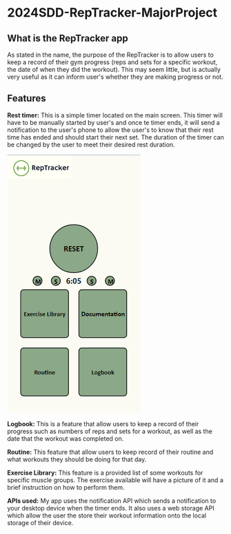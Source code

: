 # 2024SDD-RepTracker-MajorProject

## What is the RepTracker app
As stated in the name, the purpose of the RepTracker is to allow users to keep a record of their gym progress (reps and sets for a specific workout, the date of when they did the workout). This may seem little, but is actually very useful as it can inform user's whether they are making progress or not. 

## Features
**Rest timer:** This is a simple timer located on the main screen. This timer will have to be manually started by user's and once te timer ends, it will send a notification to the user's phone to allow the user's to know that their rest time has ended and should start their next set. The duration of the timer can be changed by the user to meet their desired rest duration. 

![Timer](images/timer.png)

**Logbook:** This is a feature that allow users to keep a record of their progress such as numbers of reps and sets for a workout, as well as the date that the workout was completed on.

**Routine:** This feature that allow users to keep record of their routine and what workouts they should be doing for that day. 

**Exercise Library:** This feature is a provided list of some workouts for specific muscle groups. The exercise available will have a picture of it and a brief instruction on how to perform them. 

**APIs used:** My app uses the notification API which sends a notification to your desktop device when the timer ends. It also uses a web storage API which allow the user the store their workout information onto the local storage of their device. 